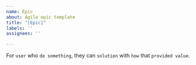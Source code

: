 ```yaml
---
name: Epic
about: Agile epic template
title: "[Epic]"
labels: ''
assignees: ''

---
```


For `user` who `do something`, they can `solution` with `how` that `provided value`.
